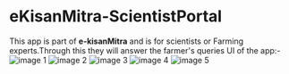 # eKisanMitra-ScientistPortal
This app is part of  **e-kisanMitra** and is for scientists or Farming experts.Through this they will answer the farmer's queries
UI of the app:-
![image 1](http://i1377.photobucket.com/albums/ah42/har2008preet/1_zpsio3ln7ef.png)
![image 2](http://i1377.photobucket.com/albums/ah42/har2008preet/2_zpsiqgk2982.png)
![image 3](http://i1377.photobucket.com/albums/ah42/har2008preet/3_zpsfx9ngt0l.png)
![image 4](http://i1377.photobucket.com/albums/ah42/har2008preet/4_zpsjjzoj5j2.png)
![image 5](http://i1377.photobucket.com/albums/ah42/har2008preet/5_zpsprr2ugxs.png)

